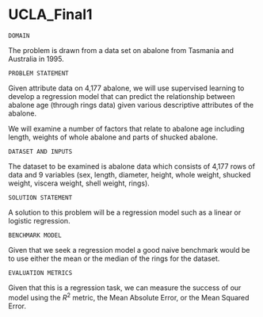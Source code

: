 # UCLA_Final1


    DOMAIN

The problem is drawn from a data set on abalone from Tasmania and Australia in 1995.

    PROBLEM STATEMENT

Given attribute data on 4,177 abalone, we will use supervised learning to develop a regression model that can predict the relationship between abalone age (through rings data) given various descriptive attributes of the abalone. 

We will examine a number of factors that relate to abalone age including length, weights of whole abalone and parts of shucked abalone. 

    DATASET AND INPUTS

The dataset to be examined is abalone data which consists of 4,177 rows of data and 9 variables (sex, length, diameter, height, whole weight, shucked weight, viscera weight, shell weight, rings). 

    SOLUTION STATEMENT

A solution to this problem will be a regression model such as a linear or logistic regression.

    BENCHMARK MODEL

Given that we seek a regression model a good naive benchmark would be to use either the mean or the median of the rings for the dataset.

    EVALUATION METRICS

Given that this is a regression task, we can measure the success of our model using the $R^2$ metric, the Mean Absolute Error, or the Mean Squared Error.
